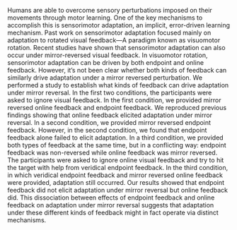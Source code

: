 Humans are able to overcome sensory perturbations imposed on their movements through motor learning. One of the key mechanisms to accomplish this is sensorimotor adaptation, an implicit, error-driven learning mechanism. Past work on sensorimotor adaptation focused mainly on adaptation to rotated visual feedback—A paradigm known as visuomotor rotation. Recent studies have shown that sensorimotor adaptation can also occur under mirror-reversed visual feedback. In visuomotor rotation, sensorimotor adaptation can be driven by both endpoint and online feedback. However, it’s not been clear whether both kinds of feedback can similarly drive adaptation under a mirror reversed perturbation. We performed a study to establish what kinds of feedback can drive adaptation under mirror reversal. In the first two conditions, the participants were asked to ignore visual feedback. In the first condition, we provided mirror reversed online feedback and endpoint feedback. We reproduced previous findings showing that online feedback elicited adaptation under mirror reversal. In a second condition, we provided mirror reversed endpoint feedback. However, in the second condition, we found that endpoint feedback alone failed to elicit adaptation. In a third condition, we provided both types of feedback at the same time, but in a conflicting way: endpoint feedback was non-reversed while online feedback was mirror reversed. The participants were asked to ignore online visual feedback and try to hit the target with help from veridical endpoint feedback. In the third condition, in which veridical endpoint feedback and mirror reversed online feedback were provided, adaptation still occurred. Our results showed that endpoint feedback did not elicit adaptation under mirror reversal but online feedback did. This dissociation between effects of endpoint feedback and online feedback on adaptation under mirror reversal suggests that adaptation under these different kinds of feedback might in fact operate via distinct mechanisms.
